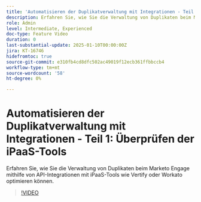 ```yaml
---
title: 'Automatisieren der Duplikatverwaltung mit Integrationen - Teil 1: Überprüfen der iPaaS-Tools'
description: Erfahren Sie, wie Sie die Verwaltung von Duplikaten beim Marketo Engage mithilfe von API-Integrationen mit iPaaS-Tools wie Vertify oder Workato optimieren können.
role: Admin
level: Intermediate, Experienced
doc-type: Feature Video
duration: 0
last-substantial-update: 2025-01-10T00:00:00Z
jira: KT-16746
hidefromtoc: true
source-git-commit: e310fb4cd8dfc502ac49019f12ecb361ffbbccb4
workflow-type: tm+mt
source-wordcount: '58'
ht-degree: 0%

---
```



# Automatisieren der Duplikatverwaltung mit Integrationen - Teil 1: Überprüfen der iPaaS-Tools

Erfahren Sie, wie Sie die Verwaltung von Duplikaten beim Marketo Engage mithilfe von API-Integrationen mit iPaaS-Tools wie Vertify oder Workato optimieren können.

>[!VIDEO](https://video.tv.adobe.com/v/3429487/?learn=on&enablevpops)
